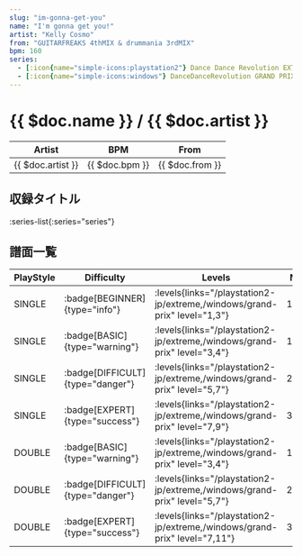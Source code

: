 ```yaml
---
slug: "im-gonna-get-you"
name: "I'm gonna get you!"
artist: "Kelly Cosmo"
from: "GUITARFREAKS 4thMIX & drummania 3rdMIX"
bpm: 160
series:
  - [:icon{name="simple-icons:playstation2"} Dance Dance Revolution EXTREME :icon{name="flag:jp-4x3"}](/playstation2-jp/extreme)
  - [:icon{name="simple-icons:windows"} DanceDanceRevolution GRAND PRIX (グランプリプレー)](/windows/grand-prix)
---
```


# {{ $doc.name }} / {{ $doc.artist }}

|Artist|BPM|From|
|------|---|----|
|{{ $doc.artist }}|{{ $doc.bpm }}|{{ $doc.from }}|

## 収録タイトル

:series-list{:series="series"}

## 譜面一覧

|PlayStyle|Difficulty|Levels|Notes|Movie|
|---------|----------|------|-----|-----|
|SINGLE| :badge[BEGINNER]{type="info"}| :levels{links="/playstation2-jp/extreme,/windows/grand-prix" level="1,3"}|103/0||
|SINGLE| :badge[BASIC]{type="warning"}| :levels{links="/playstation2-jp/extreme,/windows/grand-prix" level="3,4"}|137/3||
|SINGLE| :badge[DIFFICULT]{type="danger"}| :levels{links="/playstation2-jp/extreme,/windows/grand-prix" level="5,7"}|214/12||
|SINGLE| :badge[EXPERT]{type="success"}| :levels{links="/playstation2-jp/extreme,/windows/grand-prix" level="7,9"}|313/6||
|DOUBLE| :badge[BASIC]{type="warning"}| :levels{links="/playstation2-jp/extreme,/windows/grand-prix" level="3,4"}|129/2||
|DOUBLE| :badge[DIFFICULT]{type="danger"}| :levels{links="/playstation2-jp/extreme,/windows/grand-prix" level="5,7"}|213/9||
|DOUBLE| :badge[EXPERT]{type="success"}| :levels{links="/playstation2-jp/extreme,/windows/grand-prix" level="7,11"}|307/4||

